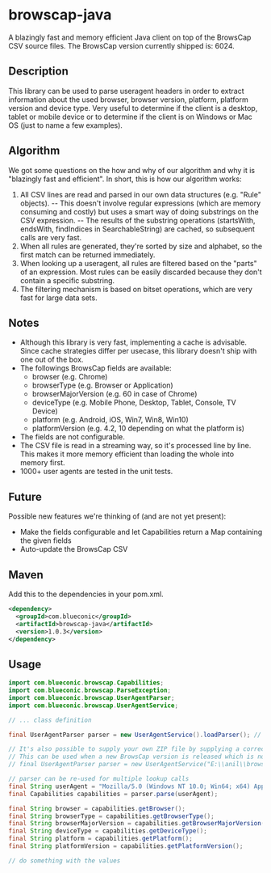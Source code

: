# browscap-java
A blazingly fast and memory efficient Java client on top of the BrowsCap CSV source files.
The BrowsCap version currently shipped is: 6024.

## Description
This library can be used to parse useragent headers in order to extract information about the used browser, browser version, platform, platform version and device type. Very useful to determine if the client is a desktop, tablet or mobile device or to determine if the client is on Windows or Mac OS (just to name a few examples).

## Algorithm
We got some questions on the how and why of our algorithm and why it is "blazingly fast and efficient".
In short, this is how our algorithm works:

1. All CSV lines are read and parsed in our own data structures (e.g. "Rule" objects). 
-- This doesn't involve regular expressions (which are memory consuming and costly) but uses a smart way of doing substrings on the CSV expression.
-- The results of the substring operations (startsWith, endsWith, findIndices in SearchableString) are cached, so subsequent calls are very fast. 
2. When all rules are generated, they're sorted by size and alphabet, so the first match can be returned immediately.
3. When looking up a useragent, all rules are filtered based on the "parts" of an expression. Most rules can be easily discarded because they don't contain a specific substring.
4. The filtering mechanism is based on bitset operations, which are very fast for large data sets.

## Notes
* Although this library is very fast, implementing a cache is advisable. Since cache strategies differ per usecase, this library doesn't ship with one out of the box.
* The followings BrowsCap fields are available:
  * browser (e.g. Chrome)
  * browserType (e.g. Browser or Application)
  * browserMajorVersion (e.g. 60 in case of Chrome)
  * deviceType (e.g. Mobile Phone, Desktop, Tablet, Console, TV Device)
  * platform (e.g. Android, iOS, Win7, Win8, Win10)
  * platformVersion (e.g. 4.2, 10 depending on what the platform is)
* The fields are not configurable.
* The CSV file is read in a streaming way, so it's processed line by line. This makes it more memory efficient than loading the whole into memory first.
* 1000+ user agents are tested in the unit tests.

## Future
Possible new features we're thinking of (and are not yet present):
* Make the fields configurable and let Capabilities return a Map containing the given fields
* Auto-update the BrowsCap CSV

## Maven
Add this to the dependencies in your pom.xml.

```xml
<dependency>
  <groupId>com.blueconic</groupId>
  <artifactId>browscap-java</artifactId>
  <version>1.0.3</version>
</dependency>
```

## Usage
```java
import com.blueconic.browscap.Capabilities;
import com.blueconic.browscap.ParseException;
import com.blueconic.browscap.UserAgentParser;
import com.blueconic.browscap.UserAgentService;

// ... class definition

final UserAgentParser parser = new UserAgentService().loadParser(); // handle IOException and ParseException

// It's also possible to supply your own ZIP file by supplying a correct path to a ZIP file in the constructor. 
// This can be used when a new BrowsCap version is released which is not yet bundled in this package.
// final UserAgentParser parser = new UserAgentService("E:\\anil\\browscap.zip").loadParser();

// parser can be re-used for multiple lookup calls
final String userAgent = "Mozilla/5.0 (Windows NT 10.0; Win64; x64) AppleWebKit/537.36 (KHTML, like Gecko) Chrome/58.0.3029.81 Safari/537.36";
final Capabilities capabilities = parser.parse(userAgent);

final String browser = capabilities.getBrowser();
final String browserType = capabilities.getBrowserType();
final String browserMajorVersion = capabilities.getBrowserMajorVersion();
final String deviceType = capabilities.getDeviceType();
final String platform = capabilities.getPlatform();
final String platformVersion = capabilities.getPlatformVersion();

// do something with the values

```
